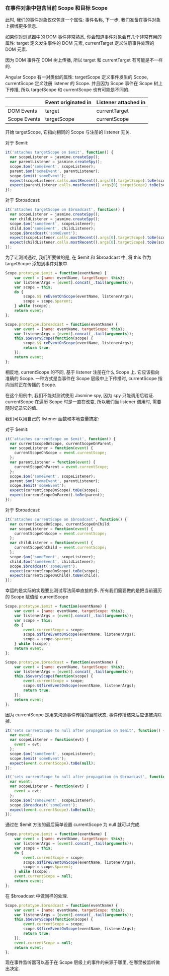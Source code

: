 ### 在事件对象中包含当前 Scope 和目标 Scope

此时, 我们的事件对象仅仅包含一个属性: 事件名称, 下一步, 我们准备在事件对象上捆绑更多信息.

如果你对浏览器中的 DOM 事件非常熟悉, 你会知道事件对象会有几个非常有用的属性: target 定义发生事件的 DOM 元素, currentTarget 定义注册事件处理的 DOM 元素.

因为 DOM 事件在 DOM 树上传播, 所以 target 和 currentTarget 有可能是不一样的.

Angular Scope 有一对类似的属性: targetScope 定义事件发生的 Scope, currentScope 定义注册 listener 的 Scope. 并且因为 Scope 事件在 Scope 树上下传播, 所以 targetScope 和 currentScope 也有可能是不同的.

|              |  Event originated in  |  Listener attached in  |
| ------------ | --------------------- | ---------------------- |
| DOM Events   | target                | currentTarget          |
| Scope Events | targetScope           | currentScope           |

开始 targetScope, 它指向相同的 Scope 与注册的 listener 无关.

对于 $emit:

```js
it('attaches targetScope on $emit', function() {
  var scopeListener = jasmine.createSpy();
  var parentListener = jasmine.createSpy();
  scope.$on('someEvent', scopeListener);
  parent.$on('someEvent', parentListener);
  scope.$emit('someEvent');
  expect(scopeListener.calls.mostRecent().args[0].targetScope).toBe(scope);
  expect(parentListener.calls.mostRecent().args[0].targetScope).toBe(scope);
});
```

对于 $broadcast:

```js
it('attaches targetScope on $broadcast', function() {
  var scopeListener = jasmine.createSpy();
  var childListener = jasmine.createSpy();
  scope.$on('someEvent', scopeListener);
  child.$on('someEvent', childListener);
  scope.$broadcast('someEvent');
  expect(scopeListener.calls.mostRecent().args[0].targetScope).toBe(scope);
  expect(childListener.calls.mostRecent().args[0].targetScope).toBe(scope);
});
```

为了让测试通过, 我们所要做的是, 在 $emit 和 $broadcast 中, 将 this 作为 targetScope 添加到事件对象中.

```js
Scope.prototype.$emit = function(eventName) {
    var event = {name: eventName, targetScope: this};
    var listenerArgs = [event].concat(_.tail(arguments));
    var scope = this;
    do {
        scope.$$ reEventOnScope(eventName, listenerArgs);
        scope = scope.$parent;
    } while (scope);
    return event;
};

Scope.prototype.$broadcast = function(eventName) {
    var event = {name: eventName, targetScope: this};
    var listenerArgs = [event].concat(_.tail(arguments));
    this.$$everyScope(function(scope) {
        scope.$$ reEventOnScope(eventName, listenerArgs);
        return true;
    });
    return event;
};
```

相反地, currentScope 的不同, 基于 listener 注册在什么 Scope 上. 它应该指向准确的 Scope. 一种方式是当事件在 Scope 层级中上下传播时, currentScope 指向当前正在传播的 Scope.

在这个用例中, 我们不能对测试使用 Jasmine spy, 因为 spy 只能调用后验证. currentScope 在遍历 Scope 时是一直在改变, 所以我们当 listener 调用时, 需要随时记录它的值.

我们可以用自己的 listener 函数和本地变量搞定:

对于 $emit:

```js
it('attaches currentScope on $emit', function() {
  var currentScopeOnScope, currentScopeOnParent;
  var scopeListener = function(event) {
    currentScopeOnScope = event.currentScope;
  };
  var parentListener = function(event) {
    currentScopeOnParent = event.currentScope;
  };
  scope.$on('someEvent', scopeListener);
  parent.$on('someEvent', parentListener);
  scope.$emit('someEvent');
  expect(currentScopeOnScope).toBe(scope);
  expect(currentScopeOnParent).toBe(parent);
});
```

对于 $broadcast:

```js
it('attaches currentScope on $broadcast', function() {
  var currentScopeOnScope, currentScopeOnChild;
  var scopeListener = function(event) {
    currentScopeOnScope = event.currentScope;
  };
  var childListener = function(event) {
    currentScopeOnChild = event.currentScope;
  };
  scope.$on('someEvent', scopeListener);
  child.$on('someEvent', childListener);
  scope.$broadcast('someEvent');
  expect(currentScopeOnScope).toBe(scope);
  expect(currentScopeOnChild).toBe(child);
});
```

幸运的是实际的实现要比测试写法简单直接的多. 所有我们需要做的是把当前遍历的 Scope 赋值给 currentScope


```js
Scope.prototype.$emit = function(eventName) {
    var event = {name: eventName, targetScope: this};
    var listenerArgs = [event].concat(_.tail(arguments));
    var scope = this;
    do {
        event.currentScope = scope;
        scope.$$fireEventOnScope(eventName, listenerArgs);
        scope = scope.$parent;
    } while (scope);
    return event;
};

Scope.prototype.$broadcast = function(eventName) {
    var event = {name: eventName, targetScope: this};
    var listenerArgs = [event].concat(_.tail(arguments));
    this.$$everyScope(function(scope) {
        event.currentScope = scope;
        scope.$$fireEventOnScope(eventName, listenerArgs);
        return true;
    });
    return event;
};
```

因为 currentScope 是用来沟通事件传播的当前状态, 事件传播结束后应该被清除掉.

```js
it('sets currentScope to null after propagation on $emit', function() {
  var event;
  var scopeListener = function(evt) {
    event = evt;
  };
  scope.$on('someEvent', scopeListener);
  scope.$emit('someEvent');
  expect(event.currentScope).toBe(null);
});

it('sets currentScope to null after propagation on $broadcast', function() {
  var event;
  var scopeListener = function(evt) {
    event = evt;
  };
  scope.$on('someEvent', scopeListener);
  scope.$broadcast('someEvent');
  expect(event.currentScope).toBe(null);
});
```

通过在 $emit 方法的最后简单设置 currentScope 为 null 就可以完成.

```js
Scope.prototype.$emit = function(eventName) {
    var event = {name: eventName, targetScope: this};
    var listenerArgs = [event].concat(_.tail(arguments));
    var scope = this;
    do {
        event.currentScope = scope;
        scope.$$fireEventOnScope(eventName, listenerArgs);
        scope = scope.$parent;
    } while (scope);
    event.currentScope = null;
    return event;
};
```

在 $broadcast 中做同样的处理.

```js
Scope.prototype.$broadcast = function(eventName) {
    var event = {name: eventName, targetScope: this};
    var listenerArgs = [event].concat(_.tail(arguments));
    this.$$everyScope(function(scope) {
        event.currentScope = scope;
        scope.$$fireEventOnScope(eventName, listenerArgs);
        return true;
    });
    event.currentScope = null;
    return event;
};
```

现在事件监听器可以基于在 Scope 层级上的事件的来源于哪里, 在哪里被监听做出决定.
